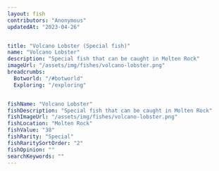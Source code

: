 ```yaml
---
layout: fish
contributors: "Anonymous"
updatedAt: "2023-04-26"


title: "Volcano Lobster (Special fish)"
name: "Volcano Lobster"
description: "Special fish that can be caught in Molten Rock"
imageUrl: "/assets/img/fishes/volcano-lobster.png"
breadcrumbs:
  Botworld: "/#botworld"
  Exploring: "/exploring"


fishName: "Volcano Lobster"
fishDescription: "Special fish that can be caught in Molten Rock"
fishImageUrl: "/assets/img/fishes/volcano-lobster.png"
fishLocation: "Molten Rock"
fishValue: "38"
fishRarity: "Special"
fishRaritySortOrder: "2"
fishOpinion: ""
searchKeywords: ""
---
```


